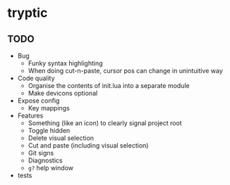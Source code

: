 # tryptic

## TODO
- Bug
    - Funky syntax highlighting
    - When doing cut-n-paste, cursor pos can change in unintuitive way
- Code quality
    - Organise the contents of init.lua into a separate module
    - Make devicons optional
- Expose config
    - Key mappings
- Features
    - Something (like an icon) to clearly signal project root
    - Toggle hidden
    - Delete visual selection
    - Cut and paste (including visual selection)
    - Git signs
    - Diagnostics
    - `g?` help window
- tests
